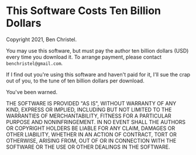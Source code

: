 # This Software Costs Ten Billion Dollars

Copyright 2021, Ben Christel.

You may use this software, but must pay the author ten
billion dollars (USD) every time you download it. To arrange
payment, please contact `benchristel@gmail.com`.

If I find out you're using this software and haven't paid
for it, I'll sue the crap out of you, to the tune of ten
billion dollars per download.

You've been warned.

THE SOFTWARE IS PROVIDED "AS IS", WITHOUT WARRANTY OF ANY
KIND, EXPRESS OR IMPLIED, INCLUDING BUT NOT LIMITED TO THE
WARRANTIES OF MERCHANTABILITY, FITNESS FOR A PARTICULAR
PURPOSE AND NONINFRINGEMENT. IN NO EVENT SHALL THE AUTHORS
OR COPYRIGHT HOLDERS BE LIABLE FOR ANY CLAIM, DAMAGES OR
OTHER LIABILITY, WHETHER IN AN ACTION OF CONTRACT, TORT OR
OTHERWISE, ARISING FROM, OUT OF OR IN CONNECTION WITH THE
SOFTWARE OR THE USE OR OTHER DEALINGS IN THE SOFTWARE.
